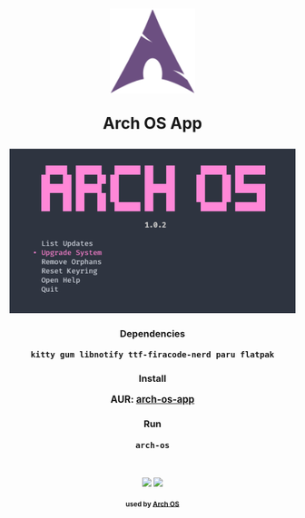 <div align="center">
<h1>
  <img src="./logo.svg" width="150" height="150"/>
  <p>Arch OS App</p>
</h1>

<p><img src="./screenshot.png" /></p>

### Dependencies

<big><b>

`kitty gum libnotify ttf-firacode-nerd paru flatpak`

</b></big>

### Install

<big><b>

AUR: [arch-os-app](https://aur.archlinux.org/packages/arch-os-app)

</b></big>

### Run

<big><b>

`arch-os`

</b></big>

<br>

<p>
<img src="https://img.shields.io/badge/MAINTAINED-YES-green?style=for-the-badge">
<img src="https://img.shields.io/badge/License-GPL_v2-blue?style=for-the-badge">
</p>

<sub><b>used by <a href="https://github.com/murkl/arch-os">Arch OS</a></b></sub>

</div>
